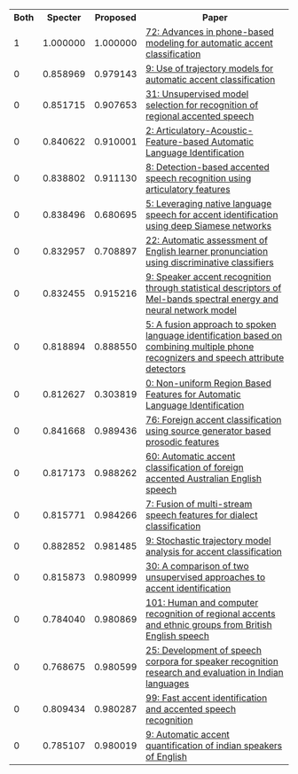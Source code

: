<html><table><tr>
<th>Both</th>
<th>Specter</th>
<th>Proposed</th>
<th>Paper</th>
</tr>
<tr>
<td>1</td>
<td>1.000000</td>
<td>1.000000</td>
<td><a href="https://www.semanticscholar.org/paper/2d48d74b99590fb9829fd7c93128a0e2116eeacd">72: Advances in phone-based modeling for automatic accent classification</a></td>
</tr>
<tr>
<td>0</td>
<td>0.858969</td>
<td>0.979143</td>
<td><a href="https://www.semanticscholar.org/paper/f3737150bd4394926009758f7a4dcd13842801e2">9: Use of trajectory models for automatic accent classification</a></td>
</tr>
<tr>
<td>0</td>
<td>0.851715</td>
<td>0.907653</td>
<td><a href="https://www.semanticscholar.org/paper/91ba995cbc324214ba4dd571c7cf09a034d10a66">31: Unsupervised model selection for recognition of regional accented speech</a></td>
</tr>
<tr>
<td>0</td>
<td>0.840622</td>
<td>0.910001</td>
<td><a href="https://www.semanticscholar.org/paper/9ccd6961580cb46b7bfbada15be7c7e3a6906afa">2: Articulatory-Acoustic-Feature-based Automatic Language Identification</a></td>
</tr>
<tr>
<td>0</td>
<td>0.838802</td>
<td>0.911130</td>
<td><a href="https://www.semanticscholar.org/paper/e23e840f65e8e8e7418a90865d85cc61da2156bf">8: Detection-based accented speech recognition using articulatory features</a></td>
</tr>
<tr>
<td>0</td>
<td>0.838496</td>
<td>0.680695</td>
<td><a href="https://www.semanticscholar.org/paper/1c29b6a4bdfa5544080784a503225bc5b6453adb">5: Leveraging native language speech for accent identification using deep Siamese networks</a></td>
</tr>
<tr>
<td>0</td>
<td>0.832957</td>
<td>0.708897</td>
<td><a href="https://www.semanticscholar.org/paper/abc6a4f1de986a7a08654c33669df486babb1b73">22: Automatic assessment of English learner pronunciation using discriminative classifiers</a></td>
</tr>
<tr>
<td>0</td>
<td>0.832455</td>
<td>0.915216</td>
<td><a href="https://www.semanticscholar.org/paper/10f801a84675afac998c2f4133bb97567135a7cf">9: Speaker accent recognition through statistical descriptors of Mel-bands spectral energy and neural network model</a></td>
</tr>
<tr>
<td>0</td>
<td>0.818894</td>
<td>0.888550</td>
<td><a href="https://www.semanticscholar.org/paper/6d6d6bce2de48247bc414828f45f191305be47bd">5: A fusion approach to spoken language identification based on combining multiple phone recognizers and speech attribute detectors</a></td>
</tr>
<tr>
<td>0</td>
<td>0.812627</td>
<td>0.303819</td>
<td><a href="https://www.semanticscholar.org/paper/c99c1394da6cd69124cb54d83f1a8762acd057f5">0: Non-uniform Region Based Features for Automatic Language Identification</a></td>
</tr>
<tr>
<td>0</td>
<td>0.841668</td>
<td>0.989436</td>
<td><a href="https://www.semanticscholar.org/paper/2b4cae320c92e824cebbca7ff0e30c71f0296685">76: Foreign accent classification using source generator based prosodic features</a></td>
</tr>
<tr>
<td>0</td>
<td>0.817173</td>
<td>0.988262</td>
<td><a href="https://www.semanticscholar.org/paper/67ebbb842228b3b44855b9dd139c958f6ce3aeca">60: Automatic accent classification of foreign accented Australian English speech</a></td>
</tr>
<tr>
<td>0</td>
<td>0.815771</td>
<td>0.984266</td>
<td><a href="https://www.semanticscholar.org/paper/3344e4ead647c48e0d62654e47b70fed8b1e4bd3">7: Fusion of multi-stream speech features for dialect classification</a></td>
</tr>
<tr>
<td>0</td>
<td>0.882852</td>
<td>0.981485</td>
<td><a href="https://www.semanticscholar.org/paper/81637a1f1c51f6c34f87ce0313991136a0fc4a03">9: Stochastic trajectory model analysis for accent classification</a></td>
</tr>
<tr>
<td>0</td>
<td>0.815873</td>
<td>0.980999</td>
<td><a href="https://www.semanticscholar.org/paper/af0e756211477ed2772f38400e0c287dbd826146">30: A comparison of two unsupervised approaches to accent identification</a></td>
</tr>
<tr>
<td>0</td>
<td>0.784040</td>
<td>0.980869</td>
<td><a href="https://www.semanticscholar.org/paper/6ce4fe1354ad4b5ef6d3de71be25a402cff0d26e">101: Human and computer recognition of regional accents and ethnic groups from British English speech</a></td>
</tr>
<tr>
<td>0</td>
<td>0.768675</td>
<td>0.980599</td>
<td><a href="https://www.semanticscholar.org/paper/304c011b39e8887bd52ffcd44dab733493a19f2b">25: Development of speech corpora for speaker recognition research and evaluation in Indian languages</a></td>
</tr>
<tr>
<td>0</td>
<td>0.809434</td>
<td>0.980287</td>
<td><a href="https://www.semanticscholar.org/paper/61df19760f15870d14d0e4ce614449b959a0dcf3">99: Fast accent identification and accented speech recognition</a></td>
</tr>
<tr>
<td>0</td>
<td>0.785107</td>
<td>0.980019</td>
<td><a href="https://www.semanticscholar.org/paper/55df80382871aa76ab62cdec5cb1499b8cbd830e">9: Automatic accent quantification of indian speakers of English</a></td>
</tr>
</table></html>

